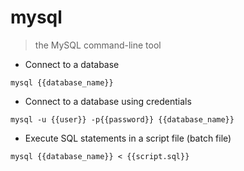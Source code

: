 # mysql

> the MySQL command-line tool 

- Connect to a database

`mysql {{database_name}}`

- Connect to a database using credentials

`mysql -u {{user}} -p{{password}} {{database_name}}`

- Execute SQL statements in a script file (batch file)

`mysql {{database_name}} < {{script.sql}}`
